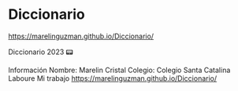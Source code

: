 # Diccionario

https://marelinguzman.github.io/Diccionario/

Diccionario 2023 📟


Información
Nombre:	Marelin Cristal 
Colegio:	Colegio Santa Catalina Laboure
Mi trabajo	https://marelinguzman.github.io/Diccionario/
